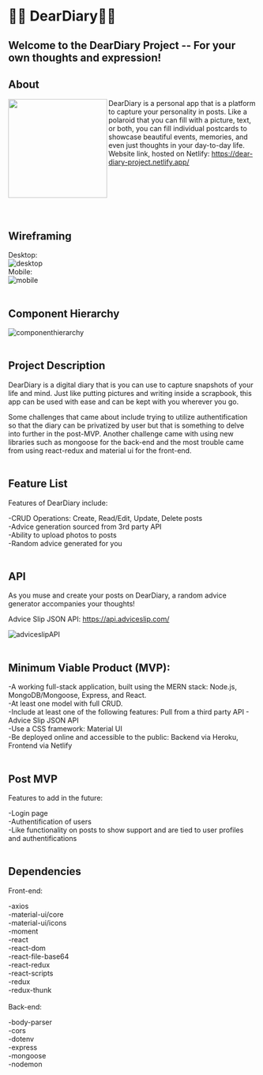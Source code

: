 # :memo::scroll: DearDiary:sparkler::sparkles:

## Welcome to the DearDiary Project -- For your own thoughts and expression!

## About

<img align="left" width="200px" src="https://user-images.githubusercontent.com/78067505/187560370-bd52c1ac-4bc9-429f-af06-147982e23d6f.png" />

DearDiary is a personal app that is a platform to capture your personality in posts. Like a polaroid that you can fill with a picture, text, or both, you can fill individual postcards to showcase beautiful events, memories, and even just thoughts in your day-to-day life.
Website link, hosted on Netlify: https://dear-diary-project.netlify.app/

<br>
<br>
<br>
<br>
<br>

## Wireframing

Desktop:
<br>
![desktop](https://user-images.githubusercontent.com/78067505/187567516-9d0146f0-9bca-4c46-a4e0-ec342a835a2c.PNG)
<br>
Mobile:
<br>
![mobile](https://user-images.githubusercontent.com/78067505/187566715-88ddab37-5287-4ef2-b398-df5b7683dbfc.PNG)
<br>
<br>
## Component Hierarchy

![componenthierarchy](https://user-images.githubusercontent.com/78067505/187568864-4d96e6d9-b69d-4143-9823-ef58614070e2.PNG)
<br>
<br>
## Project Description
DearDiary is a digital diary that is you can use to capture snapshots of your life and mind. Just like putting pictures and writing inside a scrapbook, this app can be used with ease and can be kept with you wherever you go.

Some challenges that came about include trying to utilize authentification so that the diary can be privatized by user but that is something to delve into further in the post-MVP. Another challenge came with using new libraries such as mongoose for the back-end and the most trouble came from using react-redux and material ui for the front-end.
<br>
<br>

## Feature List
Features of DearDiary include:

-CRUD Operations: Create, Read/Edit, Update, Delete posts
<br>
-Advice generation sourced from 3rd party API
<br>
-Ability to upload photos to posts
<br>
-Random advice generated for you
<br>
<br>
## API
As you muse and create your posts on DearDiary, a random advice generator accompanies your thoughts!

Advice Slip JSON API: https://api.adviceslip.com/

![adviceslipAPI](https://user-images.githubusercontent.com/78067505/187559546-fbc6bdc7-b29c-4584-b89a-c3998b6114e1.PNG)
<br>
<br>
## Minimum Viable Product (MVP):

-A working full-stack application, built using the MERN stack: Node.js, MongoDB/Mongoose, Express, and React.
<br>
-At least one model with full CRUD.
<br>
-Include at least one of the following features: Pull from a third party API - Advice Slip JSON API
<br>
-Use a CSS framework: Material UI
<br>
-Be deployed online and accessible to the public: Backend via Heroku, Frontend via Netlify
<br>
<br>
## Post MVP
Features to add in the future:

-Login page
<br>
-Authentification of users
<br>
-Like functionality on posts to show support and are tied to user profiles and authentifications
<br>
<br>
## Dependencies
Front-end:

-axios
<br>
-material-ui/core
<br>
-material-ui/icons
<br>
-moment
<br>
-react
<br>
-react-dom
<br>
-react-file-base64
<br>
-react-redux
<br>
-react-scripts
<br>
-redux
<br>
-redux-thunk
<br>
<br>
Back-end:

-body-parser
<br>
-cors
<br>
-dotenv
<br>
-express
<br>
-mongoose
<br>
-nodemon

